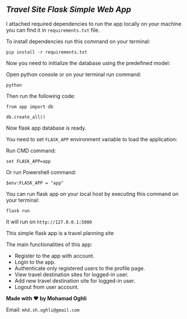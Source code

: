 ## _Travel Site Flask Simple Web App_

I attached required dependencies to run the app locally on your machine
you can find it in `requirements.txt` file.

To install dependencies run this command on your terminal:

`pip install -r requirements.txt`

Now you need to initialize the database using the predefined model:

Open python console or on your terminal run command:

`python`

Then run the following code:

`from app import db`

`db.create_all()`

Now flask app database is ready.

You need to set `FLASK_APP` environment variable to load the application:

Run CMD command:

`set FLASK_APP=app`

Or run Powershell command:

`$env:FLASK_APP = "app"`

You can run flask app on your local host by executing this command on your terminal:

`flask run`

It will run on  `http://127.0.0.1:5000`

This simple flask app is a travel planning site 

The main functionalities of this app:
* Register to the app with account.
* Login to the app.
* Authenticate only registered users to the profile page.
* View travel destination sites for logged-in user.
* Add new travel destination site for logged-in user.
* Logout from user account.


**Made with ❤ by Mohamad Oghli**

Email:
`mhd.sh.oghli@gmail.com`